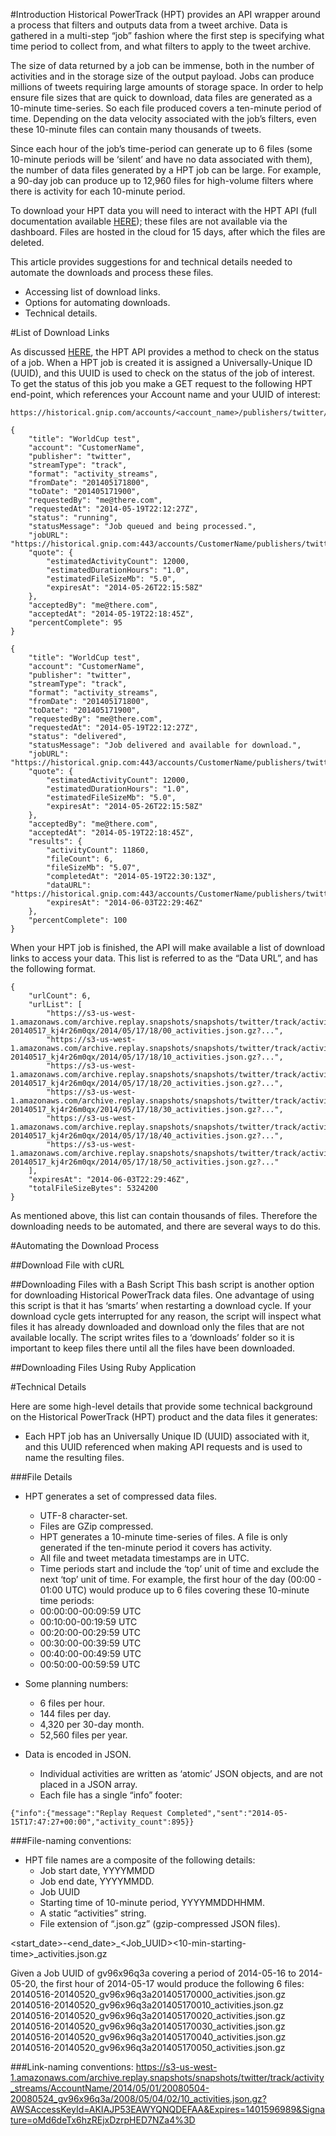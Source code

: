 #Introduction
Historical PowerTrack (HPT) provides an API wrapper around a process that filters and outputs data from a tweet archive.  Data is gathered in a multi-step “job” fashion where the first step is specifying what time period to collect from, and what filters to apply to the tweet archive.

The size of data returned by a job can be immense, both in the number of activities and in the storage size of the output payload. Jobs can produce millions of tweets requiring large amounts of storage space. In order to help ensure file sizes that are quick to download, data files are generated as a 10-minute time-series.  So each file produced covers a ten-minute period of time. Depending on the data velocity associated with the job’s filters, even these 10-minute files can contain many thousands of tweets.  

Since each hour of the job’s time-period can generate up to 6 files (some 10-minute periods will be ‘silent’ and have no data associated with them), the number of data files generated by a HPT job can be large. For example, a 90-day job can produce up to 12,960 files for high-volume filters where there is activity for each 10-minute period.

To download your HPT data you will need to interact with the HPT API (full documentation available [HERE](http://support.gnip.com/apis/historical_api/)); these files are not available via the dashboard. Files are hosted in the cloud for 15 days, after which the files are deleted. 

This article provides suggestions for and technical details needed to automate the downloads and process these files.   
* Accessing list of download links.
* Options for automating downloads.
* Technical details.



#List of Download Links

As discussed [HERE](http://support.gnip.com/apis/historical_api/), the HPT API provides a method to check on the status of a job.  When a HPT job is created it is assigned a Universally-Unique ID (UUID), and this UUID is used to check on the status of the job of interest. To get the status of this job you make a GET request to the following HPT end-point, which references your Account name and your UUID of interest:

```
https://historical.gnip.com/accounts/<account_name>/publishers/twitter/historical/track/jobs/<uuid>.json
```

```
{
    "title": "WorldCup test",
    "account": "CustomerName",
    "publisher": "twitter",
    "streamType": "track",
    "format": "activity_streams",
    "fromDate": "201405171800",
    "toDate": "201405171900",
    "requestedBy": "me@there.com",
    "requestedAt": "2014-05-19T22:12:27Z",
    "status": "running",
    "statusMessage": "Job queued and being processed.",
    "jobURL": "https://historical.gnip.com:443/accounts/CustomerName/publishers/twitter/historical/track/jobs/kj4r26m0qx.json",
    "quote": {
        "estimatedActivityCount": 12000,
        "estimatedDurationHours": "1.0",
        "estimatedFileSizeMb": "5.0",
        "expiresAt": "2014-05-26T22:15:58Z"
    },
    "acceptedBy": "me@there.com",
    "acceptedAt": "2014-05-19T22:18:45Z",
    "percentComplete": 95
}
```


```
{
    "title": "WorldCup test",
    "account": "CustomerName",
    "publisher": "twitter",
    "streamType": "track",
    "format": "activity_streams",
    "fromDate": "201405171800",
    "toDate": "201405171900",
    "requestedBy": "me@there.com",
    "requestedAt": "2014-05-19T22:12:27Z",
    "status": "delivered",
    "statusMessage": "Job delivered and available for download.",
    "jobURL": "https://historical.gnip.com:443/accounts/CustomerName/publishers/twitter/historical/track/jobs/kj4r26m0qx.json",
    "quote": {
        "estimatedActivityCount": 12000,
        "estimatedDurationHours": "1.0",
        "estimatedFileSizeMb": "5.0",
        "expiresAt": "2014-05-26T22:15:58Z"
    },
    "acceptedBy": "me@there.com",
    "acceptedAt": "2014-05-19T22:18:45Z",
    "results": {
        "activityCount": 11860,
        "fileCount": 6,
        "fileSizeMb": "5.07",
        "completedAt": "2014-05-19T22:30:13Z",
        "dataURL": "https://historical.gnip.com:443/accounts/CustomerName/publishers/twitter/historical/track/jobs/kj4r26m0qx/results.json",
        "expiresAt": "2014-06-03T22:29:46Z"
    },
    "percentComplete": 100
}
```

When your HPT job is finished, the API will make available a list of download links to access your data.  This list is referred to as the “Data URL”, and has the following format.


```
{
    "urlCount": 6,
    "urlList": [
        "https://s3-us-west-1.amazonaws.com/archive.replay.snapshots/snapshots/twitter/track/activity_streams/CustomerName/2014/05/19/20140517-20140517_kj4r26m0qx/2014/05/17/18/00_activities.json.gz?...",
        "https://s3-us-west-1.amazonaws.com/archive.replay.snapshots/snapshots/twitter/track/activity_streams/CustomerName/2014/05/19/20140517-20140517_kj4r26m0qx/2014/05/17/18/10_activities.json.gz?...",
        "https://s3-us-west-1.amazonaws.com/archive.replay.snapshots/snapshots/twitter/track/activity_streams/CustomerName/2014/05/19/20140517-20140517_kj4r26m0qx/2014/05/17/18/20_activities.json.gz?...",
        "https://s3-us-west-1.amazonaws.com/archive.replay.snapshots/snapshots/twitter/track/activity_streams/CustomerName/2014/05/19/20140517-20140517_kj4r26m0qx/2014/05/17/18/30_activities.json.gz?...",
        "https://s3-us-west-1.amazonaws.com/archive.replay.snapshots/snapshots/twitter/track/activity_streams/CustomerName/2014/05/19/20140517-20140517_kj4r26m0qx/2014/05/17/18/40_activities.json.gz?...",
        "https://s3-us-west-1.amazonaws.com/archive.replay.snapshots/snapshots/twitter/track/activity_streams/CustomerName/2014/05/19/20140517-20140517_kj4r26m0qx/2014/05/17/18/50_activities.json.gz?..."
    ],
    "expiresAt": "2014-06-03T22:29:46Z",
    "totalFileSizeBytes": 5324200
}
```

As mentioned above, this list can contain thousands of files. Therefore the downloading needs to be automated, and there are several ways to do this.

#Automating the Download Process

<Pseudo code>

##Download File with cURL


##Downloading Files with a Bash Script
This bash script is another option for downloading Historical PowerTrack data files. One advantage of using this script is that it has ‘smarts’ when restarting a download cycle. If your download cycle gets interrupted for any reason, the script will inspect what files it has already downloaded and download only the files that are not available locally. The script writes files to a ‘downloads’ folder so it is important to keep files there until all the files have been downloaded.

##Downloading Files Using Ruby Application



#Technical Details

Here are some high-level details that provide some technical background on the Historical PowerTrack (HPT) product and the data files it generates:

* Each HPT job has an Universally Unique ID (UUID) associated with it, and this UUID referenced when making API requests and is used to name the resulting files.

###File Details

* HPT generates a set of compressed data files.
     * UTF-8 character-set.
     * Files are GZip compressed. 
     * HPT generates a 10-minute time-series of files. A file is only generated if the ten-minute period it covers has activity. 
     * All file and tweet metadata timestamps are in UTC.
     * Time periods start and include the ‘top’ unit of time and exclude the next ‘top’ unit of time. For example, the first hour of the day (00:00 - 01:00 UTC) would produce up to 6 files covering these 10-minute time periods:   
     * 00:00:00-00:09:59 UTC
     * 00:10:00-00:19:59 UTC
     * 00:20:00-00:29:59 UTC
     * 00:30:00-00:39:59 UTC
     * 00:40:00-00:49:59 UTC
     * 00:50:00-00:59:59 UTC

* Some planning numbers:
     * 6 files per hour.
     * 144 files per day.
     * 4,320 per 30-day month.
     * 52,560 files per year.

* Data is encoded in JSON.
     * Individual activities are written as ‘atomic’ JSON objects, and are not placed in a JSON array.
     * Each file has a single “info” footer: 
```
{"info":{"message":"Replay Request Completed","sent":"2014-05-15T17:47:27+00:00","activity_count":895}}
```

###File-naming conventions:
* HPT file names are a composite of the following details:
     * Job start date, YYYYMMDD
     * Job end date, YYYYMMDD.
     * Job UUID
     * Starting time of 10-minute period, YYYYMMDDHHMM.
     * A static “activities” string.
     * File extension of “.json.gz” (gzip-compressed JSON files).

<start_date>-<end_date>_<Job_UUID><10-min-starting-time>_activities.json.gz

Given a Job UUID of gv96x96q3a covering a period of 2014-05-16 to 2014-05-20, the first hour of 2014-05-17 would produce the following 6 files:
     20140516-20140520_gv96x96q3a201405170000_activities.json.gz
     20140516-20140520_gv96x96q3a201405170010_activities.json.gz
     20140516-20140520_gv96x96q3a201405170020_activities.json.gz
     20140516-20140520_gv96x96q3a201405170030_activities.json.gz
     20140516-20140520_gv96x96q3a201405170040_activities.json.gz
     20140516-20140520_gv96x96q3a201405170050_activities.json.gz


###Link-naming conventions:
https://s3-us-west-1.amazonaws.com/archive.replay.snapshots/snapshots/twitter/track/activity_streams/AccountName/2014/05/01/20080504-20080524_gv96x96q3a/2008/05/04/02/10_activities.json.gz?AWSAccessKeyId=AKIAJP53EAWYQNQDEFAA&Expires=1401596989&Signature=oMd6deTx6hzREjxDzrpHED7NZa4%3D








